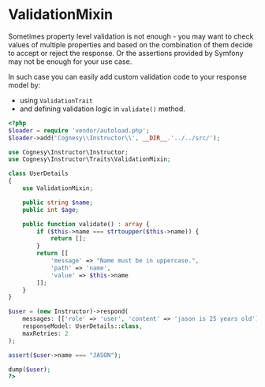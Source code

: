 # ValidationMixin

Sometimes property level validation is not enough - you may want to check values of multiple properties
and based on the combination of them decide to accept or reject the response. Or the assertions provided
by Symfony may not be enough for your use case.

In such case you can easily add custom validation code to your response model by:
- using `ValidationTrait`
- and defining validation logic in `validate()` method.

```php
<?php
$loader = require 'vendor/autoload.php';
$loader->add('Cognesy\\Instructor\\', __DIR__.'../../src/');

use Cognesy\Instructor\Instructor;
use Cognesy\Instructor\Traits\ValidationMixin;

class UserDetails
{
    use ValidationMixin;

    public string $name;
    public int $age;

    public function validate() : array {
        if ($this->name === strtoupper($this->name)) {
            return [];
        }
        return [[
            'message' => "Name must be in uppercase.",
            'path' => 'name',
            'value' => $this->name
        ]];
    }
}

$user = (new Instructor)->respond(
    messages: [['role' => 'user', 'content' => 'jason is 25 years old']],
    responseModel: UserDetails::class,
    maxRetries: 2
);

assert($user->name === "JASON");

dump($user);
?>
```